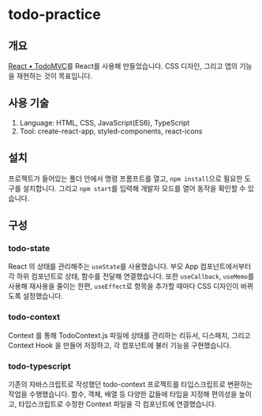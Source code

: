 # todo-practice

## 개요

[React • TodoMVC](http://todomvc.com/examples/react/#/)를 React를 사용해 만들었습니다. CSS 디자인, 그리고 앱의 기능을 재현하는 것이 목표입니다.

## 사용 기술

1. Language: HTML, CSS, JavaScript(ES6), TypeScript
1. Tool: create-react-app, styled-components, react-icons

## 설치

프로젝트가 들어있는 폴더 안에서 명령 프롬프트를 열고, `npm install`으로 필요한 도구를 설치합니다. 그리고 `npm start`를 입력해 개발자 모드를 열어 동작을 확인할 수 있습니다.

## 구성

### todo-state

React 의 상태를 관리해주는 `useState`를 사용했습니다. 부모 App 컴포넌트에서부터 각 하위 컴포넌트로 상태, 함수를 전달해 연결했습니다. 또한 `useCallback`, `useMemo`를 사용해 재사용을 줄이는 한편, `useEffect`로 항목을 추가할 때마다 CSS 디자인이 바뀌도록 설정했습니다.

### todo-context

Context 를 통해 TodoContext.js 파일에 상태를 관리하는 리듀서, 디스패치, 그리고 Context Hook 을 만들어 저장하고, 각 컴포넌트에 불러 기능을 구현했습니다.

### todo-typescript

기존의 자바스크립트로 작성했던 todo-context 프로젝트를 타입스크립트로 변환하는 작업을 수행했습니다. 함수, 객체, 배열 등 다양한 값들에 타입을 지정해 편의성을 높이고, 타입스크립트로 수정한 Context 파일을 각 컴포넌트에 연결했습니다.

